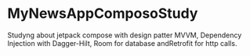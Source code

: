 # MyNewsAppComposoStudy
Studyng about jetpack compose with design patter MVVM, Dependency Injection with Dagger-Hilt, Room for database andRetrofit for http calls.
